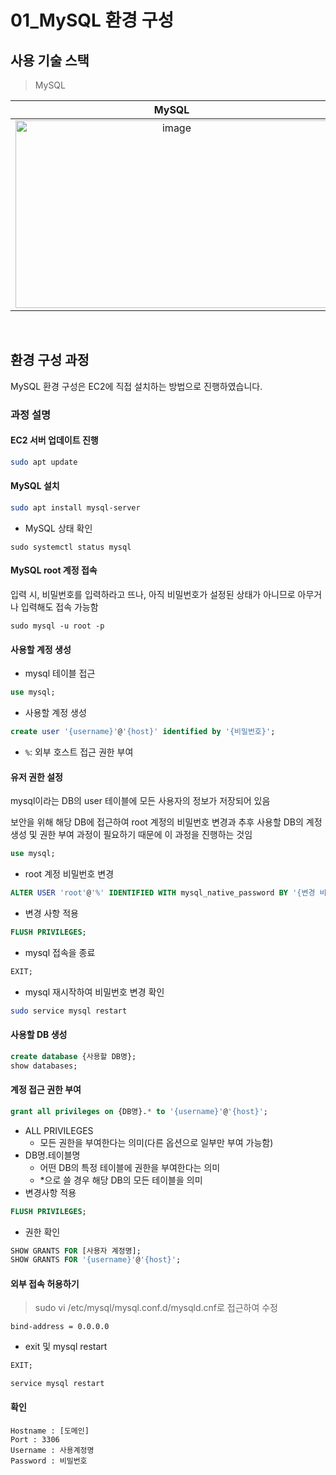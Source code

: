 # 01_MySQL 환경 구성

## 사용 기술 스택

> MySQL

|                                                                                          MySQL                                                                                          |
| :-------------------------------------------------------------------------------------------------------------------------------------------------------------------------------------: |
| <img src="https://user-images.githubusercontent.com/93081720/191645601-4e8f6ea0-ec6b-43fb-b2bc-5c974d859380.png" referrerpolicy="no-referrer" alt="image" width="500px" height="300px"> |

<br>

## 환경 구성 과정

MySQL 환경 구성은 EC2에 직접 설치하는 방법으로 진행하였습니다.

### 과정 설명

#### EC2 서버 업데이트 진행

```bash
sudo apt update
```

#### MySQL 설치

```bash
sudo apt install mysql-server
```

- MySQL 상태 확인

```
sudo systemctl status mysql
```

#### MySQL root 계정 접속

입력 시, 비밀번호를 입력하라고 뜨나, 아직 비밀번호가 설정된 상태가 아니므로 아무거나 입력해도 접속 가능함

```
sudo mysql -u root -p
```

#### 사용할 계정 생성

- mysql 테이블 접근

```sql
use mysql;
```

- 사용할 계정 생성

```sql
create user '{username}'@'{host}' identified by '{비밀번호}';
```

- `%`: 외부 호스트 접근 권한 부여

#### 유저 권한 설정

mysql이라는 DB의 user 테이블에 모든 사용자의 정보가 저장되어 있음

보안을 위해 해당 DB에 접근하여 root 계정의 비밀번호 변경과 추후 사용할 DB의 계정 생성 및 권한 부여 과정이 필요하기 때문에 이 과정을 진행하는 것임

```sql
use mysql;
```

- root 계정 비밀번호 변경

```sql
ALTER USER 'root'@'%' IDENTIFIED WITH mysql_native_password BY '{변경 비밀번호}';
```

- 변경 사항 적용

```sql
FLUSH PRIVILEGES;
```

- mysql 접속을 종료

```sql
EXIT;
```

- mysql 재시작하여 비밀번호 변경 확인

```bash
sudo service mysql restart
```

#### 사용할 DB 생성

```sql
create database {사용할 DB명};
show databases;
```

#### 계정 접근 권한 부여

```sql
grant all privileges on {DB명}.* to '{username}'@'{host}';
```

- ALL PRIVILEGES
  - 모든 권한을 부여한다는 의미(다른 옵션으로 일부만 부여 가능함)
- DB명.테이블명
  - 어떤 DB의 특정 테이블에 권한을 부여한다는 의미
  - \*으로 쓸 경우 해당 DB의 모든 테이블을 의미
- 변경사항 적용

```sql
FLUSH PRIVILEGES;
```

- 권한 확인

```sql
SHOW GRANTS FOR [사용자 계정명];
SHOW GRANTS FOR '{username}'@'{host}';
```

#### 외부 접속 허용하기

> sudo vi /etc/mysql/mysql.conf.d/mysqld.cnf로 접근하여 수정

```
bind-address = 0.0.0.0
```

- exit 및 mysql restart

```sql
EXIT;
```

```
service mysql restart
```

#### 확인

```
Hostname : [도메인]
Port : 3306
Username : 사용계정명
Password : 비밀번호
```

